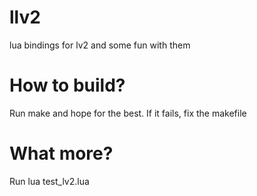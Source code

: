 llv2
====

lua bindings for lv2 and some fun with them

# How to build?

Run make and hope for the best. If it fails, fix the makefile

# What more?

Run lua test_lv2.lua


